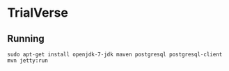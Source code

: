 TrialVerse
==========

Running
-------

	sudo apt-get install openjdk-7-jdk maven postgresql postgresql-client
	mvn jetty:run
